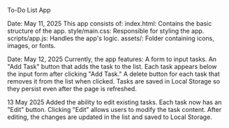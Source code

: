 To-Do List App

Date: May 11, 2025
This app consists of:
index.html: Contains the basic structure of the app.
style/main.css: Responsible for styling the app.
scripts/app.js: Handles the app's logic.
assets/: Folder containing icons, images, or fonts.

Date: May 12, 2025
Currently, the app features:
A form to input tasks.
An "Add Task" button that adds the task to the list.
Each task appears below the input form after clicking "Add Task."
A delete button for each task that removes it from the list when clicked.
Tasks are saved in Local Storage so they persist even after the page is refreshed.

13 May 2025
Added the ability to edit existing tasks.
Each task now has an "Edit" button.
Clicking "Edit" allows users to modify the task content.
After editing, the changes are updated in the list and saved to Local Storage.